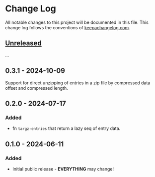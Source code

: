# Change Log
All notable changes to this project will be documented in this file. This change log follows the conventions of [keepachangelog.com](http://keepachangelog.com/).

## [Unreleased]

...

## 0.3.1 - 2024-10-09

Support for direct unzipping of entries in a zip file by compressed data offset
and compressed length.

## 0.2.0 - 2024-07-17

### Added
- fn `targz-entries` that return a lazy seq of entry data.

## 0.1.0 - 2024-06-11
### Added
- Initial public release - **EVERYTHING** may change!

[Unreleased]: https://github.com/luposlip/clarch/compare/0.1.1...HEAD
[0.1.0]: https://github.com/luposlip/clarch/compare/HEAD...0.1.0

